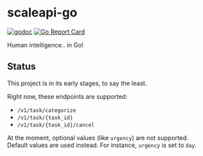# scaleapi-go
[![godoc](https://godoc.org/github.com/bvanrijn/scaleapi-go?status.svg)](http://godoc.org/github.com/bvanrijn/scaleapi-go) [![Go Report Card](https://goreportcard.com/badge/github.com/bvanrijn/scaleapi-go)](https://goreportcard.com/report/github.com/bvanrijn/scaleapi-go)

Human intelligence.. in Go!

## Status
This project is in its early stages, to say the least.

Right now, these endpoints are supported:

- `/v1/task/categorize`
- `/v1/task/{task_id}` 
- `/v1/task/{task_id}/cancel`

At the moment, optional values (like `urgency`) are not supported.  
Default values are used instead. For instance, `urgency` is set to `day`.
